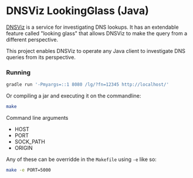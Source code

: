 DNSViz LookingGlass (Java)
=================

[DNSViz](http://dnsviz.net/) is a service for investigating DNS lookups. It has
an extendable feature called "looking glass" that allows DNSViz to make the
query from a different perspective.

This project enables DNSViz to operate any Java client to investigate DNS
queries from its perspective.


### Running

```bash
gradle run '-Pmyargs=::1 8080 /lg/?fn=12345 http://localhost/'
```

Or compiling a jar and executing it on the commandline:

```bash
make
```

Command line arguments
- HOST
- PORT
- SOCK_PATH
- ORIGIN

Any of these can be overridde in the `Makefile` using `-e` like so:

```bash
make -e PORT=5000
```


